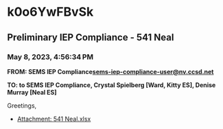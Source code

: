 # k0o6YwFBvSk
## Preliminary IEP Compliance - 541 Neal
### May 8, 2023, 4:56:34 PM
**FROM: SEMS IEP Compliance<sems-iep-compliance-user@nv.ccsd.net>**

**TO: to SEMS IEP Compliance, Crystal Spielberg [Ward, Kitty ES], Denise Murray [Neal ES]**


Greetings, 





* [Attachment: 541 Neal.xlsx](k0o6YwFBvSk-attachment-1.xlsx)
